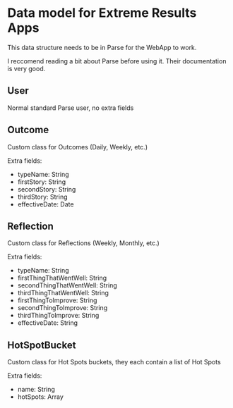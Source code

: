 # Data model for Extreme Results Apps
This data structure needs to be in Parse for the WebApp to work.

I reccomend reading a bit about Parse before using it.
Their documentation is very good.


## User
Normal standard Parse user, no extra fields

## Outcome
Custom class for Outcomes (Daily, Weekly, etc.)

Extra fields:
* typeName: String
* firstStory: String
* secondStory: String
* thirdStory: String
* effectiveDate: Date


## Reflection
Custom class for Reflections (Weekly, Monthly, etc.)

Extra fields:
* typeName: String
* firstThingThatWentWell: String
* secondThingThatWentWell: String
* thirdThingThatWentWell: String
* firstThingToImprove: String
* secondThingToImprove: String
* thirdThingToImprove: String
* effectiveDate: String

## HotSpotBucket
Custom class for Hot Spots buckets, they each contain a list of Hot Spots

Extra fields:
* name: String
* hotSpots: Array